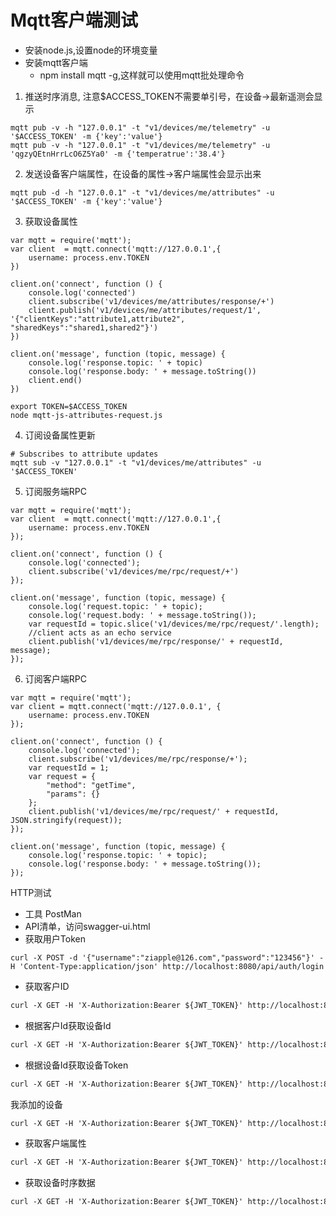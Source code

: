 # Mqtt客户端测试
- 安装node.js,设置node的环境变量
- 安装mqtt客户端
  - npm install mqtt -g,这样就可以使用mqtt批处理命令
1. 推送时序消息, 注意$ACCESS_TOKEN不需要单引号，在设备->最新遥测会显示
```shell script
mqtt pub -v -h "127.0.0.1" -t "v1/devices/me/telemetry" -u '$ACCESS_TOKEN' -m {'key':'value'}
mqtt pub -v -h "127.0.0.1" -t "v1/devices/me/telemetry" -u 'qgzyQEtnHrrLcO6Z5Ya0' -m {'temperatrue':'38.4'}
```
2. 发送设备客户端属性，在设备的属性->客户端属性会显示出来
```shell script
mqtt pub -d -h "127.0.0.1" -t "v1/devices/me/attributes" -u '$ACCESS_TOKEN' -m {'key':'value'}
```
3. 获取设备属性
```jshelllanguage
var mqtt = require('mqtt');
var client  = mqtt.connect('mqtt://127.0.0.1',{
    username: process.env.TOKEN
})

client.on('connect', function () {
    console.log('connected')
    client.subscribe('v1/devices/me/attributes/response/+')
    client.publish('v1/devices/me/attributes/request/1', '{"clientKeys":"attribute1,attribute2", "sharedKeys":"shared1,shared2"}')
})

client.on('message', function (topic, message) {
    console.log('response.topic: ' + topic)
    console.log('response.body: ' + message.toString())
    client.end()
})
```
```shell script
export TOKEN=$ACCESS_TOKEN
node mqtt-js-attributes-request.js
```
4. 订阅设备属性更新
```shell script
# Subscribes to attribute updates
mqtt sub -v "127.0.0.1" -t "v1/devices/me/attributes" -u '$ACCESS_TOKEN'
```
5. 订阅服务端RPC
```jshelllanguage
var mqtt = require('mqtt');
var client  = mqtt.connect('mqtt://127.0.0.1',{
    username: process.env.TOKEN
});

client.on('connect', function () {
    console.log('connected');
    client.subscribe('v1/devices/me/rpc/request/+')
});

client.on('message', function (topic, message) {
    console.log('request.topic: ' + topic);
    console.log('request.body: ' + message.toString());
    var requestId = topic.slice('v1/devices/me/rpc/request/'.length);
    //client acts as an echo service
    client.publish('v1/devices/me/rpc/response/' + requestId, message);
});
```
6. 订阅客户端RPC
```jshelllanguage
var mqtt = require('mqtt');
var client = mqtt.connect('mqtt://127.0.0.1', {
    username: process.env.TOKEN
});

client.on('connect', function () {
    console.log('connected');
    client.subscribe('v1/devices/me/rpc/response/+');
    var requestId = 1;
    var request = {
        "method": "getTime",
        "params": {}
    };
    client.publish('v1/devices/me/rpc/request/' + requestId, JSON.stringify(request));
});

client.on('message', function (topic, message) {
    console.log('response.topic: ' + topic);
    console.log('response.body: ' + message.toString());
});
```

HTTP测试
- 工具 PostMan
- API清单，访问swagger-ui.html
- 获取用户Token
```shell script
curl -X POST -d '{"username":"ziapple@126.com","password":"123456"}' -H 'Content-Type:application/json' http://localhost:8080/api/auth/login
```
- 获取客户ID
```html
curl -X GET -H 'X-Authorization:Bearer ${JWT_TOKEN}' http://localhost:8080/api/customers?limit=10
```
- 根据客户Id获取设备Id
```html
curl -X GET -H 'X-Authorization:Bearer ${JWT_TOKEN}' http://localhost:8080/api/customer/${customerId}/devices?limit=10
```
- 根据设备Id获取设备Token
```html
curl -X GET -H 'X-Authorization:Bearer ${JWT_TOKEN}' http://localhost:8080/api/device/{deviceId}/credentials
```
我添加的设备
```html
curl -X GET -H 'X-Authorization:Bearer ${JWT_TOKEN}' http://localhost:8080/api/device/5d971870-40ab-11ea-b396-e3f7671d4bba/credentials
```
- 获取客户端属性
```html
curl -X GET -H 'X-Authorization:Bearer ${JWT_TOKEN}' http://localhost:8080/api/v1/{deviceToken}/attributes
```
- 获取设备时序数据
```html
curl -X GET -H 'X-Authorization:Bearer ${JWT_TOKEN}' http://localhost:8080/api/plugins/telemetry/DEVICE/5d971870-40ab-11ea-b396-e3f7671d4bba/values/timeseries?limit=100&interval=1&startTs=1582128000&entTs=1582128000
```



